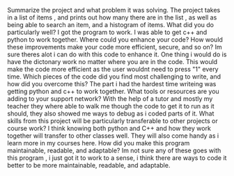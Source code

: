 Summarize the project and what problem it was solving. The project takes in a list of items ,  and prints out how  many there are in the list , as well as being able to search an item, and a histogram of items.
What did you do particularly well? I got the program to work. I was able to get c++ and python to work together.
Where could you enhance your code? How would these improvements make your code more efficient, secure, and so on? Im sure theres alot i can do with this code to enhance it. One thing i would do is have the dictonary work no matter where you are in the code. 
This would make the code more  efficient as the user wouldnt need to press "1" every time.
Which pieces of the code did you find most challenging to write, and how did you overcome this? The part i had the hardest time writeing was getting python and c++ to work together.
What tools or resources are you adding to your support network? With the help of a tutor and mostly my teacher they where able to walk me though the code to get it to run as it should, they also showed me ways to debug as i coded parts of it.
What skills from this project will be particularly transferable to other projects or course work? I think knowing both python and C++ and how they work together will transfer to other classes well. They will also come handy as i learn more in my courses here.
How did you make this program maintainable, readable, and adaptable? Im not sure any of these goes with this program , i just got it to work to a sense, i think there are ways to code it better to be more maintainable, readable, and adaptable.

